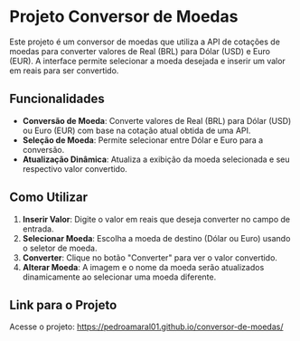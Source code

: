 # Projeto Conversor de Moedas

Este projeto é um conversor de moedas que utiliza a API de cotações de moedas para converter valores de Real (BRL) para Dólar (USD) e Euro (EUR). A interface permite selecionar a moeda desejada e inserir um valor em reais para ser convertido.

## Funcionalidades

- **Conversão de Moeda**: Converte valores de Real (BRL) para Dólar (USD) ou Euro (EUR) com base na cotação atual obtida de uma API.
- **Seleção de Moeda**: Permite selecionar entre Dólar e Euro para a conversão.
- **Atualização Dinâmica**: Atualiza a exibição da moeda selecionada e seu respectivo valor convertido.

## Como Utilizar

1. **Inserir Valor**: Digite o valor em reais que deseja converter no campo de entrada.
2. **Selecionar Moeda**: Escolha a moeda de destino (Dólar ou Euro) usando o seletor de moeda.
3. **Converter**: Clique no botão "Converter" para ver o valor convertido.
4. **Alterar Moeda**: A imagem e o nome da moeda serão atualizados dinamicamente ao selecionar uma moeda diferente.

## Link para o Projeto

Acesse o projeto: https://pedroamaral01.github.io/conversor-de-moedas/
